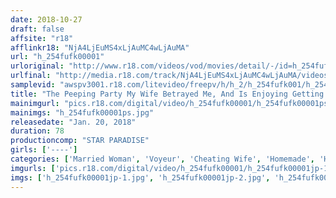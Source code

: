 ```yaml
---
date: 2018-10-27
draft: false
affsite: "r18"
afflinkr18: "NjA4LjEuMS4xLjAuMC4wLjAuMA"
url: "h_254fufk00001"
urloriginal: "http://www.r18.com/videos/vod/movies/detail/-/id=h_254fufk00001"
urlfinal: "http://media.r18.com/track/NjA4LjEuMS4xLjAuMC4wLjAuMA/videos/vod/movies/detail/-/id=h_254fufk00001"
samplevid: "awspv3001.r18.com/litevideo/freepv/h/h_2/h_254fufk001/h_254fufk001_dmb_w.mp4"
title: "The Peeping Party My Wife Betrayed Me, And Is Enjoying Getting Fucked And Pull Out Sex With Other Men, In This Video Record"
mainimgurl: "pics.r18.com/digital/video/h_254fufk00001/h_254fufk00001ps.jpg"
mainimgs: "h_254fufk00001ps.jpg"
releasedate: "Jan. 20, 2018"
duration: 78
productioncomp: "STAR PARADISE"
girls: ['----']
categories: ['Married Woman', 'Voyeur', 'Cheating Wife', 'Homemade', 'Hi-Def']
imgurls: ['pics.r18.com/digital/video/h_254fufk00001/h_254fufk00001jp-1.jpg', 'pics.r18.com/digital/video/h_254fufk00001/h_254fufk00001jp-2.jpg', 'pics.r18.com/digital/video/h_254fufk00001/h_254fufk00001jp-3.jpg', 'pics.r18.com/digital/video/h_254fufk00001/h_254fufk00001jp-4.jpg', 'pics.r18.com/digital/video/h_254fufk00001/h_254fufk00001jp-5.jpg', 'pics.r18.com/digital/video/h_254fufk00001/h_254fufk00001jp-6.jpg', 'pics.r18.com/digital/video/h_254fufk00001/h_254fufk00001jp-7.jpg', 'pics.r18.com/digital/video/h_254fufk00001/h_254fufk00001jp-8.jpg', 'pics.r18.com/digital/video/h_254fufk00001/h_254fufk00001jp-9.jpg', 'pics.r18.com/digital/video/h_254fufk00001/h_254fufk00001jp-10.jpg', 'pics.r18.com/digital/video/h_254fufk00001/h_254fufk00001jp-11.jpg', 'pics.r18.com/digital/video/h_254fufk00001/h_254fufk00001jp-12.jpg', 'pics.r18.com/digital/video/h_254fufk00001/h_254fufk00001jp-13.jpg', 'pics.r18.com/digital/video/h_254fufk00001/h_254fufk00001jp-14.jpg', 'pics.r18.com/digital/video/h_254fufk00001/h_254fufk00001jp-15.jpg', 'pics.r18.com/digital/video/h_254fufk00001/h_254fufk00001jp-16.jpg', 'pics.r18.com/digital/video/h_254fufk00001/h_254fufk00001jp-17.jpg', 'pics.r18.com/digital/video/h_254fufk00001/h_254fufk00001jp-18.jpg', 'pics.r18.com/digital/video/h_254fufk00001/h_254fufk00001jp-19.jpg', 'pics.r18.com/digital/video/h_254fufk00001/h_254fufk00001jp-20.jpg']
imgs: ['h_254fufk00001jp-1.jpg', 'h_254fufk00001jp-2.jpg', 'h_254fufk00001jp-3.jpg', 'h_254fufk00001jp-4.jpg', 'h_254fufk00001jp-5.jpg', 'h_254fufk00001jp-6.jpg', 'h_254fufk00001jp-7.jpg', 'h_254fufk00001jp-8.jpg', 'h_254fufk00001jp-9.jpg', 'h_254fufk00001jp-10.jpg', 'h_254fufk00001jp-11.jpg', 'h_254fufk00001jp-12.jpg', 'h_254fufk00001jp-13.jpg', 'h_254fufk00001jp-14.jpg', 'h_254fufk00001jp-15.jpg', 'h_254fufk00001jp-16.jpg', 'h_254fufk00001jp-17.jpg', 'h_254fufk00001jp-18.jpg', 'h_254fufk00001jp-19.jpg', 'h_254fufk00001jp-20.jpg']
---
```

